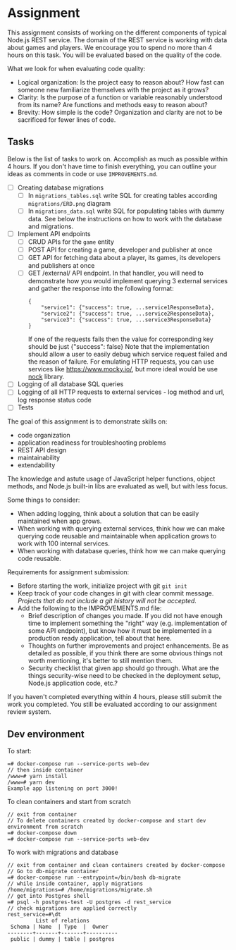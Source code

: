 # Assignment

This assignment consists of working on the different components of typical Node.js REST service. The domain of the REST service is
working with data about games and players. We encourage you to spend no more than 4 hours on this task. You will be evaluated based on the quality of the code.

What we look for when evaluating code quality:

- Logical organization: Is the project easy to reason about? How fast can someone new familiarize themselves with the project as it grows?
- Clarity: Is the purpose of a function or variable reasonably understood from its name? Are functions and methods easy to reason about?
- Brevity: How simple is the code? Organization and clarity are not to be sacrificed for fewer lines of code.

## Tasks

Below is the list of tasks to work on. Accomplish as much as possible within 4 hours. If you don't have time to finish everything, you can outline your ideas as comments in code or use `IMPROVEMENTS.md`.

- [ ] Creating database migrations
  - [ ] In `migrations_tables.sql` write SQL for creating tables according `migrations/ERD.png` diagram
  - [ ] In `migrations_data.sql` write SQL for populating tables with dummy data. See below the instructions on how to work with the database and migrations.
- [ ] Implement API endpoints
  - [ ] CRUD APIs for the `game` entity
  - [ ] POST API for creating a game, developer and publisher at once
  - [ ] GET API for fetching data about a player, its games, its developers and publishers at once
  - [ ] GET /external/ API endpoint. In that handler, you will need to demonstrate how you would implement querying 3 external services and gather the response into the following format:
    ```
    {
        "service1": {"success": true, ...service1ResponseData},
        "service2": {"success": true, ...service2ResponseData},
        "service3": {"success": true, ...service3ResponseData}
    }
    ```
    If one of the requests fails then the value for corresponding key should be just {"success": false}
    Note that the implementation should allow a user to easily debug which service request failed and the reason of failure.
    For emulating HTTP requests, you can use services like https://www.mocky.io/, but more ideal would be use [nock](https://github.com/nock/nock) library.
- [ ] Logging of all database SQL queries
- [ ] Logging of all HTTP requests to external services - log method and url, log response status code
- [ ] Tests

The goal of this assignment is to demonstrate skills on:

- code organization
- application readiness for troubleshooting problems
- REST API design
- maintainability
- extendability

The knowledge and astute usage of JavaScript helper functions, object methods, and Node.js built-in libs are evaluated as well, but with less focus.

Some things to consider:

- When adding logging, think about a solution that can be easily maintained when app grows.
- When working with querying external services, think how we can make querying code reusable and maintainable when application grows to work with 100 internal services.
- When working with database queries, think how we can make querying code reusable.

Requirements for assignment submission:

- Before starting the work, initialize project with git `git init`
- Keep track of your code changes in git with clear commit message. _Projects that do not include a git history will not be accepted._
- Add the following to the IMPROVEMENTS.md file:
  - Brief description of changes you made. If you did not have enough time to implement something the "right" way (e.g. implementation of some API
    endpoint), but know how it must be implemented in a production ready application, tell about that here.
  - Thoughts on further improvements and project enhancements. Be as detailed as possible, if you think there are some obvious things not worth mentioning, it's better to still mention them.
  - Security checklist that given app should go through. What are the things security-wise need to be checked in the deployment setup, Node.js application code, etc.?

If you haven't completed everything within 4 hours, please still submit the work you completed. You still be evaluated according to our assignment review system.

## Dev environment

To start:

```
=# docker-compose run --service-ports web-dev
// then inside container
/www=# yarn install
/www=# yarn dev
Example app listening on port 3000!
```

To clean containers and start from scratch

```
// exit from container
// To delete containers created by docker-compose and start dev environment from scratch
=# docker-compose down
=# docker-compose run --service-ports web-dev
```

To work with migrations and database

```
// exit from container and clean containers created by docker-compose
// Go to db-migrate container
=# docker-compose run --entrypoint=/bin/bash db-migrate
// while inside container, apply migrations
/home/migrations=# /home/migrations/migrate.sh
// get into Postgres shell
=# psql -h postgres-test -U postgres -d rest_service
// check migrations are applied correctly
rest_service=#\dt
         List of relations
 Schema | Name  | Type  |  Owner
--------+-------+-------+----------
 public | dummy | table | postgres
```
